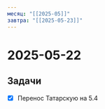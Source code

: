 ```yaml
---
месяц: "[[2025-05]]"
завтра: "[[2025-05-23]]"
---
```


# 2025-05-22

## Задачи

 - [x] Перенос Татарскую на 5.4
